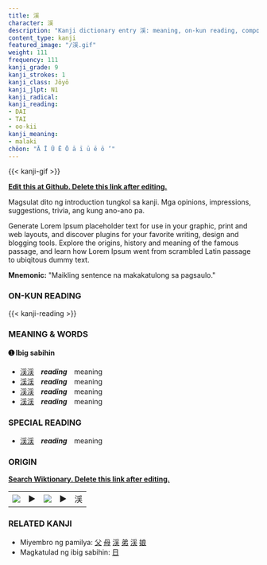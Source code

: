 ```yaml
---
title: 渓
character: 渓
description: "Kanji dictionary entry 渓: meaning, on-kun reading, compounds, origin, related kanji"
content_type: kanji
featured_image: "/渓.gif"
weight: 111
frequency: 111
kanji_grade: 9
kanji_strokes: 1
kanji_class: Jōyō
kanji_jlpt: N1
kanji_radical: 
kanji_reading: 
- DAI
- TAI
- oo-kii
kanji_meaning:
- malaki
chōon: "Ā Ī Ū Ē Ō ā ī ū ē ō ’"
---
```

[//]: # (Don't edit the line below. Kanji animated GIF code is automatically generated.)
{{< kanji-gif >}}

[//]: # (Edit below this line.)

**[Edit this at Github. Delete this link after editing.](https://github.com/tim0g/tim/tree/main/content/kanji/渓/index.md)**

Magsulat dito ng introduction tungkol sa kanji. Mga opinions, impressions, suggestions, trivia, ang kung ano-ano pa.

Generate Lorem Ipsum placeholder text for use in your graphic, print and web layouts, and discover plugins for your favorite writing, design and blogging tools. Explore the origins, history and meaning of the famous passage, and learn how Lorem Ipsum went from scrambled Latin passage to ubiqitous dummy text.
 
**Mnemonic:** "Maikling sentence na makakatulong sa pagsaulo."

### ON-KUN READING

[//]: # (Don't edit the line below. ON-KUN READING code is automatically generated.)
{{< kanji-reading >}}

### MEANING & WORDS

#### ➊ **Ibig sabihin**
  - [渓](../渓)[渓](../渓)　***reading***　meaning
  - [渓](../渓)[渓](../渓)　***reading***　meaning
  - [渓](../渓)[渓](../渓)　***reading***　meaning
  - [渓](../渓)[渓](../渓)　***reading***　meaning

### SPECIAL READING
  - [渓](../渓)[渓](../渓)　***reading***　meaning

### ORIGIN

**[Search Wiktionary. Delete this link after editing.](https://wiktionary.org/wiki/渓)**
<table class="kanji-table"><tr><td>
<img src="60px-渓-bronze.svg.png">
</td><td>▶</td><td>
<img src="60px-渓-oracle.svg.png">
</td><td>▶</td>
<td class="kanji-origin">渓</td>
</tr></table>

### RELATED KANJI
- Miyembro ng pamilya: [父](../父) [母](../母) [渓](../渓) [弟](../弟) [渓](../渓) [娘](../娘)
- Magkatulad ng ibig sabihin: [日](../日)
